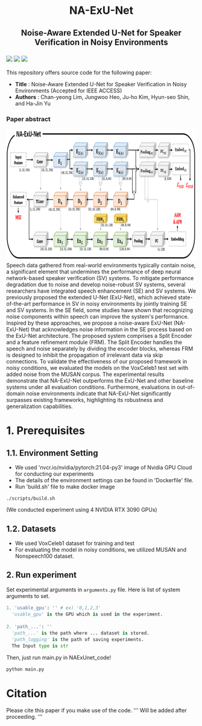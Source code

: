 <h1 align="center">
    <b>NA-ExU-Net</b>
</h1>

<h2 align="center">
    Noise-Aware Extended U-Net for Speaker Verification in Noisy Environments
</h2>

<h3 align="left">
	<p>
	<img src="https://img.shields.io/badge/python-3776AB?style=for-the-badge&logo=Python&logoColor=white">
	<a href="https://docs.nvidia.com/deeplearning/frameworks/pytorch-release-notes/rel-21-04.html#rel-21-04"><img src="https://img.shields.io/badge/21.04-2496ED?style=for-the-badge&logo=Docker&logoColor=white"></a>
	<img src="https://img.shields.io/badge/PyTorch-EE4C2C?style=for-the-badge&logo=PyTorch&logoColor=white">
	</p>
</h3>

This repository offers source code for the following paper:

* **Title** : Noise-Aware Extended U-Net for Speaker Verification in Noisy Environments (Accepted for IEEE ACCESS)
* **Authors** :  Chan-yeong Lim, Jungwoo Heo, Ju-ho Kim, Hyun-seo Shin, and Ha-Jin Yu

### Paper abstract
<img src="https://github.com/chan-yeong0519/NA-ExU-Net/blob/main/NA-ExU-Net_framework.PNG" width="1000" height="350">
Speech data gathered from real-world environments typically contain noise, a significant element that undermines the performance of deep neural network-based speaker verification (SV) systems. To mitigate performance degradation due to noise and develop noise-robust SV systems, several researchers have integrated speech enhancement (SE) and SV systems. We previously proposed the extended U-Net (ExU-Net), which achieved state-of-the-art performance in SV in noisy environments by jointly training SE and SV systems. In the SE field, some studies have shown that recognizing noise components within speech can improve the system's performance. Inspired by these approaches, we propose a noise-aware ExU-Net (NA-ExU-Net) that acknowledges noise information in the SE process based on the ExU-Net architecture. The proposed system comprises a Split Encoder and a feature refinement module (FRM). The Split Encoder handles the speech and noise separately by dividing the encoder blocks, whereas FRM is designed to inhibit the propagation of irrelevant data via skip connections. To validate the effectiveness of our proposed framework in noisy conditions, we evaluated the models on the VoxCeleb1 test set with added noise from the MUSAN corpus. The experimental results demonstrate that NA-ExU-Net outperforms the ExU-Net and other baseline systems under all evaluation conditions. Furthermore, evaluations in out-of-domain noise environments indicate that NA-ExU-Net significantly surpasses existing frameworks, highlighting its robustness and generalization capabilities. 

# 1. Prerequisites
## 1.1. Environment Setting

* We used 'nvcr.io/nvidia/pytorch:21.04-py3' image of Nvidia GPU Cloud for conducting our experiments
* The details of the environment settings can be found in 'Dockerfile' file.
* Run 'build.sh' file to make docker image
```
./scripts/build.sh
```
(We conducted experiment using 4 NVIDIA RTX 3090 GPUs)

## 1.2. Datasets
* We used VoxCeleb1 dataset for training and test
* For evaluating the model in noisy conditions, we utilized MUSAN and Nonspeech100 dataset.

## 2. Run experiment
Set experimental arguments in `arguments.py` file. Here is list of system arguments to set.

```python
1. 'usable_gpu': '' # ex) '0,1,2,3'
  'usable_gpu' is the GPU which is used in the experiment.

2. 'path_...': ''
  'path_...' is the path where ... dataset is stored.
  'path_logging' is the path of saving experiments.
  The Input type is str
```

Then, just run main.py in NAExUnet_code!
```python
python main.py
```

# Citation
Please cite this paper if you make use of the code. 
'''
Will be added after proceeding.
'''
